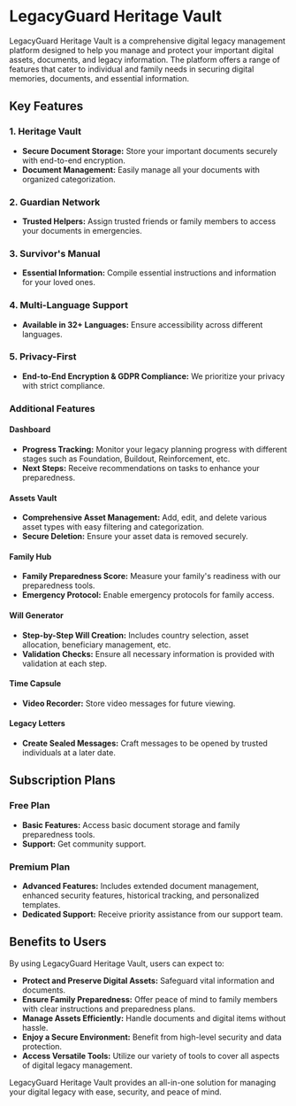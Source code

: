 # LegacyGuard Heritage Vault

LegacyGuard Heritage Vault is a comprehensive digital legacy management platform designed to help you manage and protect your important digital assets, documents, and legacy information. The platform offers a range of features that cater to individual and family needs in securing digital memories, documents, and essential information.

## Key Features

### 1. Heritage Vault

- **Secure Document Storage:** Store your important documents securely with end-to-end encryption.
- **Document Management:** Easily manage all your documents with organized categorization.

### 2. Guardian Network

- **Trusted Helpers:** Assign trusted friends or family members to access your documents in emergencies.

### 3. Survivor's Manual

- **Essential Information:** Compile essential instructions and information for your loved ones.

### 4. Multi-Language Support

- **Available in 32+ Languages:** Ensure accessibility across different languages.

### 5. Privacy-First

- **End-to-End Encryption & GDPR Compliance:** We prioritize your privacy with strict compliance.

### Additional Features

#### Dashboard

- **Progress Tracking:** Monitor your legacy planning progress with different stages such as Foundation, Buildout, Reinforcement, etc.
- **Next Steps:** Receive recommendations on tasks to enhance your preparedness.

#### Assets Vault

- **Comprehensive Asset Management:** Add, edit, and delete various asset types with easy filtering and categorization.
- **Secure Deletion:** Ensure your asset data is removed securely.

#### Family Hub

- **Family Preparedness Score:** Measure your family's readiness with our preparedness tools.
- **Emergency Protocol:** Enable emergency protocols for family access.

#### Will Generator

- **Step-by-Step Will Creation:** Includes country selection, asset allocation, beneficiary management, etc.
- **Validation Checks:** Ensure all necessary information is provided with validation at each step.

#### Time Capsule

- **Video Recorder:** Store video messages for future viewing.

#### Legacy Letters

- **Create Sealed Messages:** Craft messages to be opened by trusted individuals at a later date.

## Subscription Plans

### Free Plan

- **Basic Features:** Access basic document storage and family preparedness tools.
- **Support:** Get community support.

### Premium Plan

- **Advanced Features:** Includes extended document management, enhanced security features, historical tracking, and personalized templates.
- **Dedicated Support:** Receive priority assistance from our support team.

## Benefits to Users

By using LegacyGuard Heritage Vault, users can expect to:

- **Protect and Preserve Digital Assets:** Safeguard vital information and documents.
- **Ensure Family Preparedness:** Offer peace of mind to family members with clear instructions and preparedness plans.
- **Manage Assets Efficiently:** Handle documents and digital items without hassle.
- **Enjoy a Secure Environment:** Benefit from high-level security and data protection.
- **Access Versatile Tools:** Utilize our variety of tools to cover all aspects of digital legacy management.

LegacyGuard Heritage Vault provides an all-in-one solution for managing your digital legacy with ease, security, and peace of mind.
